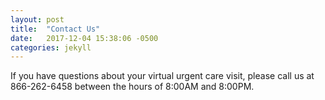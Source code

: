 ```yaml
---
layout: post
title:  "Contact Us"
date:   2017-12-04 15:38:06 -0500
categories: jekyll
---
```

If you have questions about your virtual urgent care visit, please call us at 866-262-6458 between the hours of 8:00AM and 8:00PM.